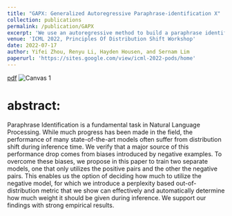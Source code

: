 ```yaml
---
title: "GAPX: Generalized Autoregressive Paraphrase-identification X"
collection: publications
permalink: /publication/GAPX
excerpt: 'We use an autoregressive method to build a paraphrase identification model robust to distribution shift.'
venue: 'ICML 2022, Principles Of Distribution Shift Workshop'
date: 2022-07-17
author: Yifei Zhou, Renyu Li, Hayden Housen, and Sernam Lim
paperurl: 'https://sites.google.com/view/icml-2022-pods/home'
---
```

[pdf](https://yifeizhou02.github.io/yifeizhou.github.io/files/GAPX.pdf)
![Canvas 1](https://user-images.githubusercontent.com/83000332/173618717-570f697c-2671-41aa-96da-1459fc627332.png)

# abstract:
Paraphrase Identification is a fundamental task in Natural Language Processing. While much progress has been made in the field, the performance of many state-of-the-art models often suffer from distribution shift during inference time. We verify that a major source of this performance drop comes from biases introduced by negative examples. To overcome these biases, we propose in this paper to train two separate models, one that only utilizes the positive pairs and the other the negative pairs. This enables us the option of deciding how much to utilize the negative model, for which we introduce a perplexity based out-of-distribution metric that we show can effectively and automatically determine how much weight it should be given during inference. We support our findings with strong empirical results.
